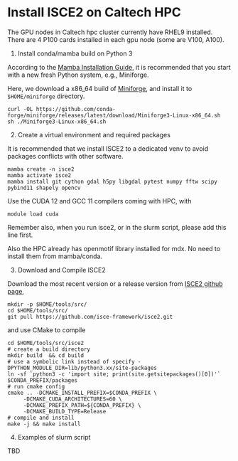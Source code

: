 # Install ISCE2 on Caltech HPC

The GPU nodes in Caltech hpc cluster currently have RHEL9 installed. There are 4 P100 cards installed in each gpu node (some are V100, A100). 

1. Install conda/mamba build on Python 3
   
According to the [Mamba Installation Guide](https://mamba.readthedocs.io/en/latest/installation/mamba-installation.html), it is recommended that you start with a new fresh Python system, e.g., Miniforge. 

Here, we download a x86_64 build of [Miniforge](https://github.com/conda-forge/miniforge), and install it to ``$HOME/miniforge`` directory. 

    curl -OL https://github.com/conda-forge/miniforge/releases/latest/download/Miniforge3-Linux-x86_64.sh 
    sh ./Miniforge3-Linux-x86_64.sh

2.  Create a virtual environment and required packages

It is recommended that we install ISCE2 to a dedicated venv to avoid packages conflicts with other software. 

    mamba create -n isce2
    mamba activate isce2
    mamba install git cython gdal h5py libgdal pytest numpy fftw scipy pybind11 shapely opencv

Use the CUDA 12 and GCC 11 compilers coming with HPC, with 

    module load cuda 
    
Remember also, when you run isce2, or in the slurm script, please add this line first. 

Also the HPC already has openmotif library installed for mdx. No need to install them from mamba/conda. 

3. Download and Compile ISCE2

Download the most recent version or a release version from [ISCE2 github page](https://github.com/isce-framework/isce2),

    mkdir -p $HOME/tools/src/
    cd $HOME/tools/src/
    git pull https://github.com/isce-framework/isce2.git
    
and use CMake to compile 

    cd $HOME/tools/src/isce2
    # create a build directory
    mkdir build  && cd build
    # use a symbolic link instead of specify -DPYTHON_MODULE_DIR=lib/python3.xx/site-packages
    ln -sf `python3 -c 'import site; print(site.getsitepackages()[0])'` $CONDA_PREFIX/packages  
    # run cmake config
    cmake .. -DCMAKE_INSTALL_PREFIX=$CONDA_PREFIX \
         -DCMAKE_CUDA_ARCHITECTURES=60 \
         -DCMAKE_PREFIX_PATH=${CONDA_PREFIX} \
         -DCMAKE_BUILD_TYPE=Release 
    # compile and install 
    make -j && make install

4. Examples of slurm script

TBD

    
